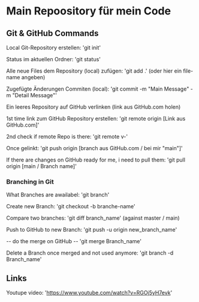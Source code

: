 # Main Repoository für mein Code

## Git & GitHub Commands

Local Git-Repository erstellen: 'git init'

Status im aktuellen Ordner: 'git status'

Alle neue Files dem Repository (local) zufügen: 'git add .' (oder hier ein file-name angeben)

Zugefügte Änderungen Commiten (local): 'git commit -m "Main Message" -m "Detail Message"'


Ein leeres Repository auf GitHub verlinken (link aus GitHub.com holen)

1st time link zum GitHub Repository erstellen: 'git remote origin [Link aus GitHub.com]'

2nd check if remote Repo is there: 'git remote v-'

Once gelinkt: 'git push origin [branch aus GitHub.com / bei mir "main"]'

If there are changes on GitHub ready for me, i need to pull them: 'git pull origin [main / Branch name]'

### Branching in Git

What Branches are awailabel: 'git branch'

Create new Branch: 'git checkout -b branche-name'

Compare two branches: 'git diff branch_name' (against master / main)

Push to GitHub to new Branch: 'git push -u origin new_branch_name'

-- do the merge on GitHub --
'git merge Branch_name'

Delete a Branch once merged and not used anymore: 'git branch -d Branch_name'

## Links

Youtupe video: 'https://www.youtube.com/watch?v=RGOj5yH7evk'